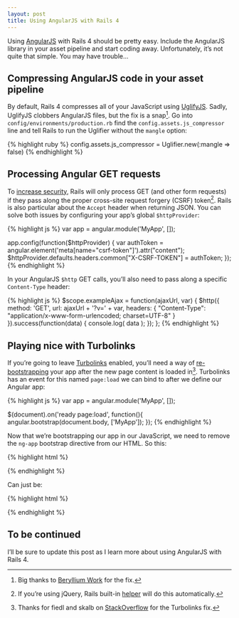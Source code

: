 ```yaml
---
layout: post
title: Using AngularJS with Rails 4
---
```

Using [AngularJS](http://angularjs.org/) with Rails 4 should be pretty easy. Include the AngularJS library in your asset pipeline and start coding away. Unfortunately, it’s not quite that simple. You may have trouble...

## Compressing AngularJS code in your asset pipeline

By default, Rails 4 compresses all of your JavaScript using [UglifyJS](https://github.com/mishoo/UglifyJS). Sadly, UglifyJS clobbers AngularJS files, but the fix is a snap[^beryllium]. Go into `config/environments/production.rb` find the `config.assets.js_compressor` line and tell Rails to run the Uglifier without the `mangle` option:

{% highlight ruby %}
config.assets.js_compressor = Uglifier.new(:mangle => false)
{% endhighlight %}

## Processing Angular GET requests

To [increase security](http://stackoverflow.com/questions/9996665/rails-how-does-csrf-meta-tag-work), Rails will only process GET (and other form requests) if they pass along the proper cross-site request forgery (CSRF) token[^jquery]. Rails is also particular about the `Accept` header when returning JSON. You can solve both issues by configuring your app’s global `$httpProvider`:

{% highlight js %}
var app = angular.module('MyApp', []);

app.config(function($httpProvider) {
  var authToken = angular.element('meta[name="csrf-token"]').attr("content");
  $httpProvider.defaults.headers.common["X-CSRF-TOKEN"] = authToken;
});
{% endhighlight %}

In your AngularJS `$http` GET calls, you’ll also need to pass along a specific `Content-Type` header:

{% highlight js %}
$scope.exampleAjax = function(ajaxUrl, var) {
  $http({
    method: 'GET',
    url: ajaxUrl + '?v=' + var,
    headers: {
      "Content-Type": "application/x-www-form-urlencoded; charset=UTF-8"
    }
  }).success(function(data) {
    console.log( data );
  });
};
{% endhighlight %}

## Playing nice with Turbolinks

If you’re going to leave [Turbolinks](https://github.com/rails/turbolinks) enabled, you’ll need a way of [re-bootstrapping](http://docs.angularjs.org/guide/bootstrap) your app after the new page content is loaded in[^turbofix]. Turbolinks has an event for this named `page:load` we can bind to after we define our Angular app:

{% highlight js %}
var app = angular.module('MyApp', []);

$(document).on('ready page:load', function(){
  angular.bootstrap(document.body, ['MyApp']);
});
{% endhighlight %}

Now that we’re bootstrapping our app in our JavaScript, we need to remove the `ng-app` bootstrap directive from our HTML. So this:

{% highlight html %}
<body ng-app="MyApp">
{% endhighlight %}

Can just be:

{% highlight html %}
<body>
{% endhighlight %}

## To be continued
        
I’ll be sure to update this post as I learn more about using AngularJS with Rails 4.

[^beryllium]: Big thanks to [Beryllium Work](http://blog.berylliumwork.com/2013/07/tips-on-rails-4-assets-compression-with.html) for the fix.

[^jquery]: If you’re using jQuery, Rails built-in [helper](https://github.com/rails/jquery-ujs/) will do this automatically.

[^turbofix]: Thanks for fiedl and skalb on [StackOverflow](http://stackoverflow.com/a/15488920/648844) for the Turbolinks fix.